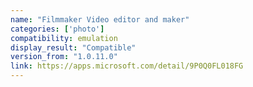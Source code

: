 ```yaml
---
name: "Filmmaker Video editor and maker"
categories: ['photo']
compatibility: emulation
display_result: "Compatible"
version_from: "1.0.11.0"
link: https://apps.microsoft.com/detail/9P0Q0FL018FG
---
```

